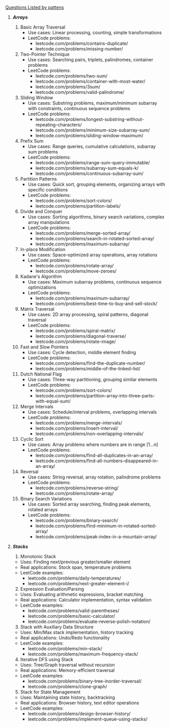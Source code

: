 [Questions Listed by pattens](https://leetcode.com/discuss/career/448285/List-of-questions-sorted-by-common-patterns)

1.  ***Arrays***
	1. Basic Array Traversal
		- Use cases: Linear processing, counting, simple transformations
		- LeetCode problems:
		  - leetcode.com/problems/contains-duplicate/
		  - leetcode.com/problems/missing-number/
	2. Two-Pointer Technique
		- Use cases: Searching pairs, triplets, palindromes, container problems
		- LeetCode problems:
		  - leetcode.com/problems/two-sum/
		  - leetcode.com/problems/container-with-most-water/
		  - leetcode.com/problems/3sum/
		  - leetcode.com/problems/valid-palindrome/
	3. Sliding Window
		- Use cases: Substring problems, maximum/minimum subarray with constraints, continuous sequence problems
		- LeetCode problems:
		  - leetcode.com/problems/longest-substring-without-repeating-characters/
		  - leetcode.com/problems/minimum-size-subarray-sum/
		  - leetcode.com/problems/sliding-window-maximum/
	4. Prefix Sum
		- Use cases: Range queries, cumulative calculations, subarray sum problems
		- LeetCode problems:
		  - leetcode.com/problems/range-sum-query-immutable/
		  - leetcode.com/problems/subarray-sum-equals-k/
		  - leetcode.com/problems/continuous-subarray-sum/
	5. Partition Patterns
		- Use cases: Quick sort, grouping elements, organizing arrays with specific conditions
		- LeetCode problems:
		  - leetcode.com/problems/sort-colors/
		  - leetcode.com/problems/partition-labels/
	6. Divide and Conquer
		- Use cases: Sorting algorithms, binary search variations, complex array manipulations
		- LeetCode problems:
		  - leetcode.com/problems/merge-sorted-array/
		  - leetcode.com/problems/search-in-rotated-sorted-array/
		  - leetcode.com/problems/maximum-subarray/
	7. In-place Modification
		- Use cases: Space-optimized array operations, array rotations
		- LeetCode problems:
		  - leetcode.com/problems/rotate-array/
		  - leetcode.com/problems/move-zeroes/
	8. Kadane's Algorithm
		- Use cases: Maximum subarray problems, continuous sequence optimizations
		- LeetCode problems:
		  - leetcode.com/problems/maximum-subarray/
		  - leetcode.com/problems/best-time-to-buy-and-sell-stock/
	9. Matrix Traversal
		- Use cases: 2D array processing, spiral patterns, diagonal traversal
		- LeetCode problems:
		  - leetcode.com/problems/spiral-matrix/
		  - leetcode.com/problems/diagonal-traverse/
		  - leetcode.com/problems/rotate-image/
	10. Fast and Slow Pointers
		- Use cases: Cycle detection, middle element finding
		- LeetCode problems:
		  - leetcode.com/problems/find-the-duplicate-number/
		  - leetcode.com/problems/middle-of-the-linked-list/
	11. Dutch National Flag
		- Use cases: Three-way partitioning, grouping similar elements
		- LeetCode problems:
		  - leetcode.com/problems/sort-colors/
		  - leetcode.com/problems/partition-array-into-three-parts-with-equal-sum/
	12. Merge Intervals
		- Use cases: Schedule/interval problems, overlapping intervals
		- LeetCode problems:
		  - leetcode.com/problems/merge-intervals/
		  - leetcode.com/problems/insert-interval/
		  - leetcode.com/problems/non-overlapping-intervals/
	13. Cyclic Sort
		- Use cases: Array problems where numbers are in range [1...n]
		- LeetCode problems:
		  - leetcode.com/problems/find-all-duplicates-in-an-array/
		  - leetcode.com/problems/find-all-numbers-disappeared-in-an-array/
	14. Reversal
		- Use cases: String reversal, array rotation, palindrome problems
		- LeetCode problems:
		  - leetcode.com/problems/reverse-string/
		  - leetcode.com/problems/rotate-array/
	15. Binary Search Variations
		- Use cases: Sorted array searching, finding peak elements, rotated arrays
		- LeetCode problems:
		  - leetcode.com/problems/binary-search/
		  - leetcode.com/problems/find-minimum-in-rotated-sorted-array/
		  - leetcode.com/problems/peak-index-in-a-mountain-array/

2. ***Stacks***
	1. Monotonic Stack
	
	- Uses: Finding next/previous greater/smaller element
	- Real applications: Stock span, temperature problems
	- LeetCode examples:
	    - leetcode.com/problems/daily-temperatures/
	    - leetcode.com/problems/next-greater-element-i/
	
	2. Expression Evaluation/Parsing
	
	- Uses: Evaluating arithmetic expressions, bracket matching
	- Real applications: Calculator implementation, syntax validation
	- LeetCode examples:
	    - leetcode.com/problems/valid-parentheses/
	    - leetcode.com/problems/basic-calculator/
	    - leetcode.com/problems/evaluate-reverse-polish-notation/
	
	3. Stack with Auxiliary Data Structure
	
	- Uses: Min/Max stack implementation, history tracking
	- Real applications: Undo/Redo functionality
	- LeetCode examples:
	    - leetcode.com/problems/min-stack/
	    - leetcode.com/problems/maximum-frequency-stack/
	
	4. Iterative DFS using Stack
	
	- Uses: Tree/Graph traversal without recursion
	- Real applications: Memory-efficient traversal
	- LeetCode examples:
	    - leetcode.com/problems/binary-tree-inorder-traversal/
	    - leetcode.com/problems/clone-graph/
	
	5. Stack for State Management
	
	- Uses: Maintaining state history, backtracking
	- Real applications: Browser history, text editor operations
	- LeetCode examples:
	    - leetcode.com/problems/design-browser-history/
	    - leetcode.com/problems/implement-queue-using-stacks/



